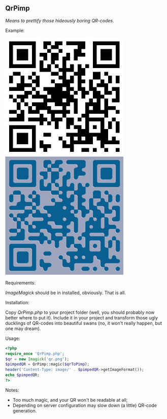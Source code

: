 QrPimp
----
_Means to prettify those hideously boring QR-codes._

Example:

![Boring QR](http://github.com/Xifax/qrpimp/raw/master/img/qr.png "Boring!")
![Not boring](http://github.com/Xifax/qrpimp/raw/master/img/pretty_qr.png "Not boring")

Requirements:

*ImageMagick* should be in installed, obviously. That is all.

Installation:

Copy *QrPimp.php* to your project folder (well, you should probably now better where to put it).
Include it in your project and transform those ugly ducklings of QR-codes into beautiful swans (no, it won't really happen, but one may dream).

Usage:

```php
<?php
require_once 'QrPimp.php';
$qr = new Imagick('qr.png');
$pimpedQR = QrPimp::magic($qrToPimp);
header('Content-Type: image/' . $pimpedQR->getImageFormat());
echo $pimpedQR;
?>
```

Notes:

* Too much magic, and your QR won't be readable at all;
* Depending on server configuration may slow down (a little) QR-code generation.
